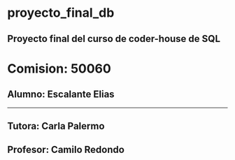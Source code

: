 # proyecto_final_db
Proyecto final del curso de coder-house de SQL
----
# Comision: 50060
## Alumno: Escalante Elias
----
## Tutora: Carla Palermo
## Profesor: Camilo Redondo
